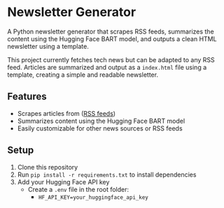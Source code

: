 # Newsletter Generator

A Python newsletter generator that scrapes RSS feeds, summarizes the content using the Hugging Face BART model, and outputs a clean HTML newsletter using a template.

This project currently fetches tech news but can be adapted to any RSS feed. Articles are summarized and output as a `index.html` file using a template, creating a simple and readable newsletter.

## Features

-   Scrapes articles from ([RSS feeds](https://rss.com/blog/how-do-rss-feeds-work/))
-   Summarizes content using the Hugging Face BART model
-   Easily customizable for other news sources or RSS feeds

## Setup

1. Clone this repository
2. Run `pip install -r requirements.txt` to install dependencies
3. Add your Hugging Face API key
    - Create a `.env` file in the root folder:
        - `HF_API_KEY=your_huggingface_api_key`
